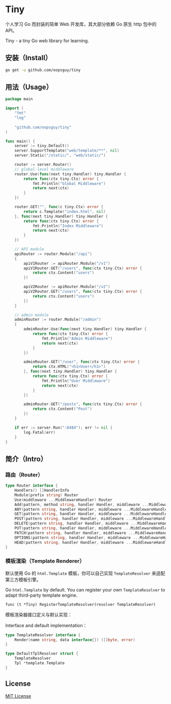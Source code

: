 # Tiny

个人学习 Go 而封装的简单 Web 开发库，其大部分依赖 Go 原生 http 包中的 API。

Tiny - a tiny Go web library for learning. 

## 安装（Install）

```bash
go get -u github.com/oopsguy/tiny
```

## 用法（Usage）

```go
package main

import (
	"fmt"
	"log"
	
	"github.com/oopsguy/tiny"
)

func main() {
	server := tiny.Default()
	server.SupportTemplate("web/template/**", nil)
	server.Static("/static/", "web/static/")

	router := server.Router()
	// global-level middleware
	router.Use(func(next tiny.Handler) tiny.Handler {
		return func(ctx tiny.Ctx) error {
			fmt.Println("Global Middleware")
			return next(ctx)
		}
	})

	router.GET("", func(c tiny.Ctx) error {
		return c.Template("index.html", nil)
	}, func(next tiny.Handler) tiny.Handler {
		return func(ctx tiny.Ctx) error {
			fmt.Println("Index Middleware")
			return next(ctx)
		}
	})

	// API module
	apiRouter := router.Module("/api")
	{
		apiV1Router := apiRouter.Module("/v1")
		apiV1Router.GET("/users", func(ctx tiny.Ctx) error {
			return ctx.Content("users")
		})

		apiV2Router := apiRouter.Module("/v2")
		apiV2Router.GET("/users", func(ctx tiny.Ctx) error {
			return ctx.Content("users")
		})
	}

	// admin module
	adminRouter := router.Module("/admin")
	{
		adminRouter.Use(func(next tiny.Handler) tiny.Handler {
			return func(ctx tiny.Ctx) error {
				fmt.Println("Admin Middleware")
				return next(ctx)
			}
		})

		adminRouter.GET("/user", func(ctx tiny.Ctx) error {
			return ctx.HTML("<h1>User</h1>")
		}, func(next tiny.Handler) tiny.Handler {
			return func(ctx tiny.Ctx) error {
				fmt.Println("User Middleware")
				return next(ctx)
			}
		})

		adminRouter.GET("/posts", func(ctx tiny.Ctx) error {
			return ctx.Content("Post")
		})
	}

	if err := server.Run(":8484"); err != nil {
		log.Fatal(err)
	}
}
```

## 简介（Intro）

### 路由（Router）

```go
type Router interface {
    Handlers() []HandlerInfo
    Module(prefix string) Router
    Use(middleware ...MiddlewareHandler) Router
    Add(pattern, method string, handler Handler, middleware ...MiddlewareHandler) Router
    ANY(pattern string, handler Handler, middleware ...MiddlewareHandler) Router
    GET(pattern string, handler Handler, middleware ...MiddlewareHandler) Router
    POST(pattern string, handler Handler, middleware ...MiddlewareHandler) Router
    DELETE(pattern string, handler Handler, middleware ...MiddlewareHandler) Router
    PUT(pattern string, handler Handler, middleware ...MiddlewareHandler) Router
    PATCH(pattern string, handler Handler, middleware ...MiddlewareHandler) Router
    OPTIONS(pattern string, handler Handler, middleware ...MiddlewareHandler) Router
    HEAD(pattern string, handler Handler, middleware ...MiddlewareHandler) Router
}
```

### 模板渲染（Template Renderer）

默认使用 Go 的 `html.Template` 模板，你可以自己实现 `TemplateResolver` 来适配第三方模板引擎。

Go `html.Template` by default. You can register your own `TemplateResolver` to adapt third-party template engine.

```
func (t *Tiny) RegisterTemplateResolver(resolver TemplateResolver)
```   

模板渲染器接口定义与默认实现：

Interface and default implementation：

```go
type TemplateResolver interface {
	Render(name string, data interface{}) ([]byte, error)
}

type DefaultTplResolver struct {
	TemplateResolver
	Tpl *template.Template
}
```

## License

[MIT License](./LICENSE)